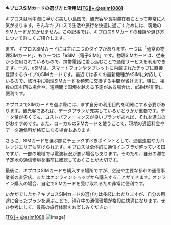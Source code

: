 **キプロスSIMカードの選び方と活用法[[TG💪+ @esim1088](https://t.me/s/esim1088)]**

キプロスは地中海に浮かぶ美しい島国で、観光客や長期滞在者にとって非常に人気があります。そんなキプロスで生活や旅行を快適に過ごすためには、現地のSIMカードが欠かせません。この記事では、キプロスSIMカードの種類や選び方について詳しくご紹介します。

まず、キプロスSIMカードには主に二つのタイプがあります。一つは「通常の物理SIMカード」、もう一つは「eSIM（電子SIM）」です。物理SIMカードは、従来から使用されているもので、携帯電話に差し込むことで通信サービスを利用できます。一方、eSIMは、スマートフォンやタブレットに内蔵されたチップに直接登録するタイプのSIMカードです。最近では多くの最新機種がeSIMに対応しているので、旅行中に物理SIMカードを頻繁に交換する手間が省けます。特に、複数の国を回る場合や、短期間で国境を越える予定がある場合は、eSIMが非常に便利です。

キプロスでSIMカードを選ぶ際には、まず自分の利用目的を明確にする必要があります。観光客であれば、データプランが充実しているかどうかが重要です。データ量が多くても、コストパフォーマンスが良いプランがあれば、それを選ぶのがおすすめです。また、ローカルのSIMカードを使うことで、現地の通話料金やデータ通信料が格安になる場合もあります。

さらに、SIMカードを選ぶ際にチェックすべきポイントとして、通信速度やカバレッジエリアも挙げられます。キプロスは全体的に通信インフラが整っている国ですが、一部の地域では電波状況が悪い場合もあります。そのため、自分の滞在予定地の通信環境を事前に確認しておくことが大切です。

最後に、キプロスSIMカードを購入する場所ですが、空港や主要な都市の通信事業者の直営店、またはオンラインショップから購入することができます。オンライン購入の場合、自宅でSIMカードを受け取れるため非常に便利です。

いかがでしたか？キプロスSIMカードの選び方は多岐にわたりますが、自分の用途に合ったプランを選ぶことで、滞在中の通信環境が格段に快適になります。ぜひ参考にして、最高の旅行体験をお楽しみください！

[[TG💪+ @esim1088](https://t.me/s/esim1088) ![Image](https://i.postimg.cc/Y0z9fWf4/image.png)]